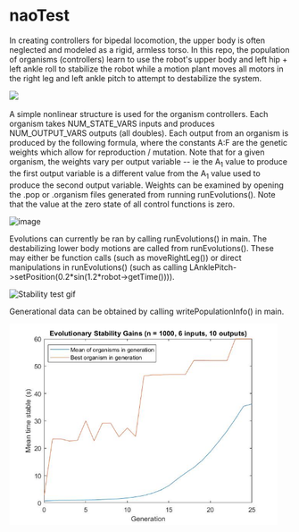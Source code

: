 # naoTest

In creating controllers for bipedal locomotion, the upper body is often neglected and modeled as a rigid, armless torso.  In this repo, the population of organisms (controllers) learn to use the robot's upper body and left hip + left ankle roll to stabilize the robot while a motion plant moves all motors in the right leg and left ankle pitch to attempt to destabilize the system.

<img src="https://user-images.githubusercontent.com/16945020/114021636-c1f1e700-9825-11eb-84e6-cf89739f7717.png" width="720">

A simple nonlinear structure is used for the organism controllers.  Each organism takes NUM_STATE_VARS inputs and produces NUM_OUTPUT_VARS outputs (all doubles).  Each output from an organism is produced by the following formula, where the constants A:F are the genetic weights which allow for reproduction / mutation.  Note that for a given organism, the weights vary per output variable -- ie the A<sub>1</sub> value to produce the first output variable is a different value from the A<sub>1</sub> value used to produce the second output variable.  Weights can be examined by opening the .pop or .organism files generated from running runEvolutions().  Note that the value at the zero state of all control functions is zero.

![image](https://user-images.githubusercontent.com/16945020/114023883-43e30f80-9828-11eb-98c6-80a24b3b371b.png)


Evolutions can currently be ran by calling runEvolutions() in main.  The destabilizing lower body motions are called from runEvolutions().  These may either be function calls (such as moveRightLeg()) or direct manipulations in runEvolutions() (such as calling LAnklePitch->setPosition(0.2\*sin(1.2\*robot->getTime()))).

![Stability test gif](https://raw.githubusercontent.com/Inexorably/naoTest/media/media/naoTest3compressed.gif)

Generational data can be obtained by calling writePopulationInfo() in main.

<img src="https://raw.githubusercontent.com/Inexorably/naoTest/media/media/naoplot.jpg" width="480">
